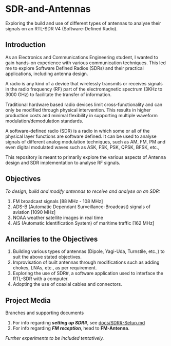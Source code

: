 # SDR-and-Antennas
Exploring the build and use of different types of antennas to analyse their signals on an RTL-SDR V4 (Software-Defined Radio). 

## Introduction
As an Electronics and Communications Engineering student, I wanted to gain hands-on experience with various communication techniques. This led me to explore Software Defined Radios (SDRs) and their practical applications, including antenna design.

A radio is any kind of a device that wirelessly transmits or receives signals in the radio frequency
(RF) part of the electromagnetic spectrum (3KHz to 3000 GHz) to facilitate the transfer of information.

Traditional hardware based radio devices limit cross-functionality and can only be modified
through physical intervention. This results in higher production costs and minimal flexibility in
supporting multiple waveform modulation/demodulation standards.

A software-defined radio (SDR) is a radio in which some or all of the physical layer functions are software defined. It can be used to analyse signals of different analog modulation techniques, such as AM, FM, PM and even digital modulated waves such as ASK, FSK, PSK, QPSK, BFSK, etc.,

This repository is meant to primarily explore the various aspects of Antenna design and SDR implementation to analyse RF signals.

## Objectives

<i> To design, build and modify antennas to receive and analyse on an SDR: </i>

1. FM broadcast signals [88 MHz - 108 MHz]
2. ADS-B (Automatic Dependant Surveillance-Broadcast) signals of aviation [1090 MHz]
3. NOAA weather satellite images in real time
4. AIS (Automatic Identification System) of maritime traffic [162 MHz]

## Ancillaries to the Objectives

1. Building various types of antennas (Dipole, Yagi-Uda, Turnstile, etc.,) to suit the above stated objectives.
2. Improvisation of built antennas through modifications such as adding chokes, LNAs, etc., as per requirement.
3. Exploring the use of SDR#, a software application used to interface the RTL-SDR with a computer.
4. Adopting the use of coaxial cables and connectors.

## Project Media

Branches and supporting documents

1. For info regarding <b><i>setting up SDR#</b></i>, see [docs/SDR#-Setup.md](docs/SDR#-Setup.md)
2. For info regarding <b><i>FM reception</b></i>, head to <b>FM-Antenna</b>.

<i>Further experiments to be included tentatively.</i>
